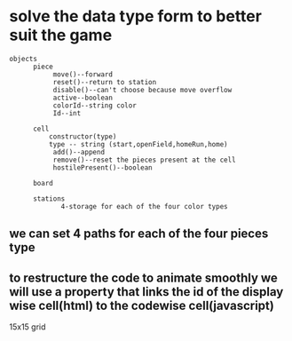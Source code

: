 # solve the data type form to better suit the game

    objects
          piece
               move()--forward
               reset()--return to station
               disable()--can't choose because move overflow
               active--boolean
               colorId--string color
               Id--int

          cell
              constructor(type)
              type -- string (start,openField,homeRun,home)
               add()--append
               remove()--reset the pieces present at the cell
               hostilePresent()--boolean
               
          board
               
          stations
                 4-storage for each of the four color types
                 

## we can set 4 paths for each of the four pieces type
## to restructure the code to animate smoothly we will use a property that links the id of the display wise cell(html) to the codewise cell(javascript)

15x15 grid
